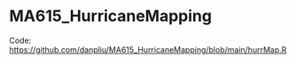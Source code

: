 # MA615_HurricaneMapping

Code: https://github.com/danpliu/MA615_HurricaneMapping/blob/main/hurrMap.R
